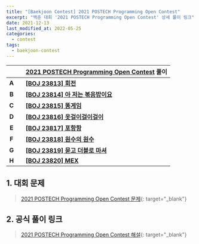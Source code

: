 ```yaml
---
title: "[Baekjoon Contest] 2021 POSTECH Programming Open Contest"
excerpt: "백준 대회 '2021 POSTECH Programming Open Contest' 상세 풀이 링크"
date: 2021-12-13
last_modified_at: 2022-05-25
categories:
  - contest
tags:
  - baekjoon-contest
---
```


|||[2021 POSTECH Programming Open Contest](https://burningfalls.github.io/contest/postech2021-baekjoon-contest) 풀이|
|:---:|:---:|:---|
|**A**||**[[BOJ 23813] 회전](https://burningfalls.github.io/algorithm/boj-23813/)**|
|**B**||**[[BOJ 23814] 아 저는 볶음밥이요](https://burningfalls.github.io/algorithm/boj-23814/)**|
|**C**||**[[BOJ 23815] 똥게임](https://burningfalls.github.io/algorithm/boj-23815/)**|
|**D**||**[[BOJ 23816] 옷걸이걸이걸이](https://burningfalls.github.io/algorithm/boj-23816/)**|
|**E**||**[[BOJ 23817] 포항항](https://burningfalls.github.io/algorithm/boj-23817/)**|
|**F**||**[[BOJ 23818] 원수의 원수](https://burningfalls.github.io/algorithm/boj-23818/)**|
|**G**||**[[BOJ 23819] 묻고 더블로 마셔](https://burningfalls.github.io/algorithm/boj-23819/)**|
|**H**||**[[BOJ 23820] MEX](https://burningfalls.github.io/algorithm/boj-23820/)**|

## 1. 대회 문제

> [2021 POSTECH Programming Open Contest 문제](https://www.acmicpc.net/category/detail/2890){: target="_blank"}

## 2. 공식 풀이 링크

> [2021 POSTECH Programming Open Contest 해설](https://www.acmicpc.net/board/view/79356){: target="_blank"}
